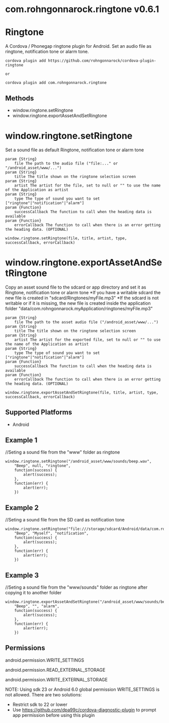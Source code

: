 # com.rohngonnarock.ringtone v0.6.1

Ringtone
======

A Cordova / Phonegap ringtone plugin for Android. Set an audio file as ringtone, notification tone or alarm tone.

	cordova plugin add https://github.com/rohngonnarock/cordova-plugin-ringtone
	
	or

  	cordova plugin add com.rohngonnarock.ringtone

Methods
-------

- window.ringtone.setRingtone
- window.ringtone.exportAssetAndSetRingtone

window.ringtone.setRingtone
=================

Set a sound file as default Ringtone, notification tone or alarm tone

    param {String}
        file The path to the audio file ("file:..." or "/android_asset/www/...")
    param {String}
        title The title shown on the ringtone selection screen
    param {String}
    	artist The artist for the file, set to null or "" to use the name of the Application as artist
    param {String}
        type The type of sound you want to set ["ringtone"|"notification"|"alarm"]
    param {Function}
        successCallback The function to call when the heading data is available
    param {Function}
        errorCallback The function to call when there is an error getting the heading data. (OPTIONAL)
        
    window.ringtone.setRingtone(file, title, artist, type, successCallback, errorCallback)

window.ringtone.exportAssetAndSetRingtone
=================

Copy an asset sound file to the sdcard or app directory and set it as Ringtone, notification tone or alarm tone
*If you have a writable sdcard the new file is created in "sdcard/Ringtones/myFile.mp3"
*If the sdcard is not writable or if it is missing, the new file is created inside the application folder "data/com.rohngonnarock.myApplication/ringtones/myFile.mp3"

    param {String}
        file The path to the asset audio file ("/android_asset/www/...")
    param {String}
        title The title shown on the ringtone selection screen
    param {String}
    	artist The artist for the exported file, set to null or "" to use the name of the Application as artist
    param {String}
        type The type of sound you want to set ["ringtone"|"notification"|"alarm"]
    param {Function}
        successCallback The function to call when the heading data is available
    param {Function}
        errorCallback The function to call when there is an error getting the heading data. (OPTIONAL)
        
    window.ringtone.exportAssetAndSetRingtone(file, title, artist, type, successCallback, errorCallback)

Supported Platforms
-------------------

- Android

Example 1
---------

//Seting a sound file from the "www" folder as ringtone

    window.ringtone.setRingtone("/android_asset/www/sounds/beep.wav",
        "Beep", null, "ringtone", 
        function(success) {
        	alert(success);
        },
        function(err) {
        	alert(err);
        })
			    
Example 2
---------

//Seting a sound file from the SD card as notification tone

    window.ringtone.setRingtone("file:///storage/sdcard/Android/data/com.rohngonnarock.myApplication/files/beep.mp3",
        "Beep", "Myself", "notification", 
        function(success) {
        	alert(success);
        },
        function(err) {
        	alert(err);
        })

Example 3
---------

//Seting a sound file from the "www/sounds" folder as ringtone after copying it to another folder

    window.ringtone.exportAssetAndSetRingtone("/android_asset/www/sounds/beep.wav",
        "Beep", "", "alarm", 
        function(success) {
        	alert(success);
        },
        function(err) {
        	alert(err);
        })

Permissions
-----------

android.permission.WRITE_SETTINGS

android.permission.READ_EXTERNAL_STORAGE

android.permission.WRITE_EXTERNAL_STORAGE

NOTE: Using sdk 23 or Android 6.0 global permission WRITE_SETTINGS is not allowed.
There are two solutions:
+ Restrict sdk to 22 or lower
+ Use https://github.com/dpa99c/cordova-diagnostic-plugin to prompt app permission before using this plugin

